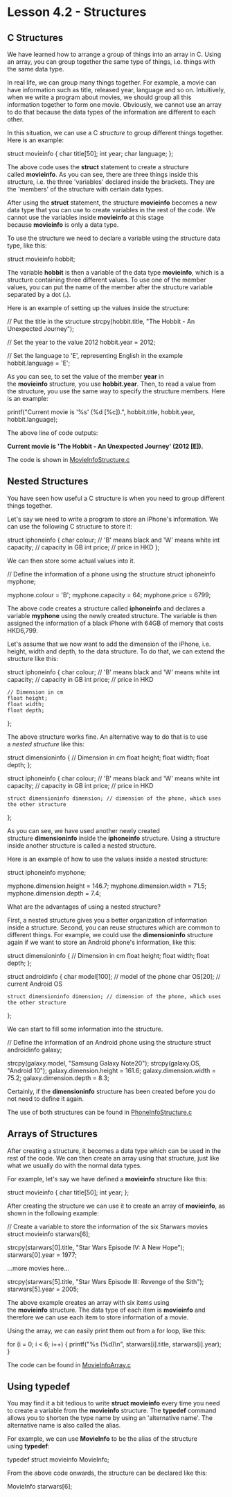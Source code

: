 # Lesson 4.2 - Structures

## C Structures

We have learned how to arrange a group of things into an array in C. Using an array, you can group together the same type of things, i.e. things with the same data type.

In real life, we can group many things together. For example, a movie can have information such as title, released year, language and so on. Intuitively, when we write a program about movies, we should group all this information together to form one movie. Obviously, we cannot use an array to do that because the data types of the information are different to each other.

In this situation, we can use a C _structure_ to group different things together. Here is an example:

struct movieinfo {
    char title[50];
    int year;
    char language;
};

The above code uses the **struct** statement to create a structure called **movieinfo**. As you can see, there are three things inside this structure, i.e. the three 'variables' declared inside the brackets. They are the 'members' of the structure with certain data types.

After using the **struct** statement, the structure **movieinfo** becomes a new data type that you can use to create variables in the rest of the code. We cannot use the variables inside **movieinfo** at this stage because **movieinfo** is only a data type.

To use the structure we need to declare a variable using the structure data type, like this:

struct movieinfo hobbit;

The variable **hobbit** is then a variable of the data type **movieinfo**, which is a structure containing three different values. To use one of the member values, you can put the name of the member after the structure variable separated by a dot (**.**).

Here is an example of setting up the values inside the structure:

// Put the title in the structure
strcpy(hobbit.title, "The Hobbit - An Unexpected Journey");

// Set the year to the value 2012
hobbit.year = 2012;

// Set the language to 'E', representing English in the example
hobbit.language = 'E';

As you can see, to set the value of the member **year** in the **movieinfo** structure, you use **hobbit.year**. Then, to read a value from the structure, you use the same way to specify the structure members. Here is an example:

printf("Current movie is '%s' (%d [%c]).", hobbit.title, hobbit.year, hobbit.language);

The above line of code outputs:

**Current movie is 'The Hobbit - An Unexpected Journey' (2012 [E]).**

The code is shown in [MovieInfoStructure.c](https://canvas.ust.hk/courses/44519/files/6293317/download?wrap=1 "MovieInfoStructure.c") 

## Nested Structures

You have seen how useful a C structure is when you need to group different things together.

Let's say we need to write a program to store an iPhone's information. We can use the following C structure to store it:

struct iphoneinfo {
    char colour;  // 'B' means black and 'W' means white
    int capacity; // capacity in GB
    int price;    // price in HKD
};

We can then store some actual values into it.

// Define the information of a phone using the structure
struct iphoneinfo myphone;

myphone.colour = 'B';
myphone.capacity = 64;
myphone.price = 6799;

The above code creates a structure called **iphoneinfo** and declares a variable **myphone** using the newly created structure. The variable is then assigned the information of a black iPhone with 64GB of memory that costs HKD6,799.

Let's assume that we now want to add the dimension of the iPhone, i.e. height, width and depth, to the data structure. To do that, we can extend the structure like this:

struct iphoneinfo {
    char colour;  // 'B' means black and 'W' means white
    int capacity; // capacity in GB
    int price;    // price in HKD

    // Dimension in cm
    float height;
    float width;
    float depth;
};

The above structure works fine. An alternative way to do that is to use a _nested structure_ like this:

struct dimensioninfo {
    // Dimension in cm
    float height;
    float width;
    float depth;
};

struct iphoneinfo {
    char colour;  // 'B' means black and 'W' means white
    int capacity; // capacity in GB
    int price;    // price in HKD

    struct dimensioninfo dimension; // dimension of the phone, which uses the other structure
};

As you can see, we have used another newly created structure **dimensioninfo** inside the **iphoneinfo** structure. Using a structure inside another structure is called a nested structure.

Here is an example of how to use the values inside a nested structure:

struct iphoneinfo myphone;

myphone.dimension.height = 146.7;
myphone.dimension.width = 71.5;
myphone.dimension.depth = 7.4;

What are the advantages of using a nested structure?

First, a nested structure gives you a better organization of information inside a structure. Second, you can reuse structures which are common to different things. For example, we could use the **dimensioninfo** structure again if we want to store an Android phone's information, like this:

struct dimensioninfo {
    // Dimension in cm
    float height;
    float width;
    float depth;
};

struct androidinfo {
    char model[100]; // model of the phone
    char OS[20];     // current Android OS

    struct dimensioninfo dimension; // dimension of the phone, which uses the other structure
};

We can start to fill some information into the structure.

// Define the information of an Android phone using the structure
struct androidinfo galaxy;

strcpy(galaxy.model, "Samsung Galaxy Note20");
strcpy(galaxy.OS, "Android 10");
galaxy.dimension.height = 161.6;
galaxy.dimension.width = 75.2;
galaxy.dimension.depth = 8.3;

Certainly, if the **dimensioninfo** structure has been created before you do not need to define it again.

The use of both structures can be found in [PhoneInfoStructure.c](https://canvas.ust.hk/courses/44519/files/6293315/download?wrap=1 "PhoneInfoStructure.c") 

## Arrays of Structures

After creating a structure, it becomes a data type which can be used in the rest of the code. We can then create an array using that structure, just like what we usually do with the normal data types.

For example, let's say we have defined a **movieinfo** structure like this:

struct movieinfo {
    char title[50];
    int year;
};

After creating the structure we can use it to create an array of **movieinfo**, as shown in the following example:

// Create a variable to store the information of the six Starwars movies
struct movieinfo starwars[6];

strcpy(starwars[0].title, "Star Wars Episode IV: A New Hope");
starwars[0].year = 1977;

...more movies here...

strcpy(starwars[5].title, "Star Wars Episode III: Revenge of the Sith");
starwars[5].year = 2005;

The above example creates an array with six items using the **movieinfo** structure. The data type of each item is **movieinfo** and therefore we can use each item to store information of a movie.

Using the array, we can easily print them out from a for loop, like this:

for (i = 0; i < 6; i++) {
    printf("%s (%d)\n", starwars[i].title, starwars[i].year);
}

The code can be found in [MovieInfoArray.c](https://canvas.ust.hk/courses/44519/files/6293316/download?wrap=1 "MovieInfoArray.c") 

## Using **typedef**

You may find it a bit tedious to write **struct movieinfo** every time you need to create a variable from the **movieinfo** structure. The **typedef** command allows you to shorten the type name by using an 'alternative name'. The alternative name is also called the alias.

For example, we can use **MovieInfo** to be the alias of the structure using **typedef**:

typedef struct movieinfo MovieInfo;

From the above code onwards, the structure can be declared like this:

MovieInfo starwars[6];